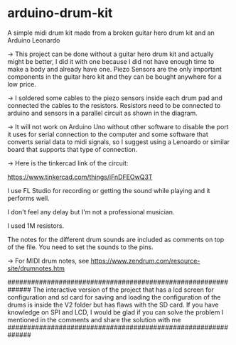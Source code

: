 # arduino-drum-kit
A simple midi drum kit made from a broken guitar hero drum kit and an Arduino Leonardo

-> This project can be done without a guitar hero drum kit and actually might be better, I did it with one because I did not have enough time to make a body and already have one. Piezo Sensors are the only important components in the guitar hero kit and they can be bought anywhere for a low price.

-> I soldered some cables to the piezo sensors inside each drum pad and connected the cables to the resistors. Resistors need to be connected to arduino and sensors in a parallel circuit as shown in the diagram.

-> It will not work on Arduino Uno without other software to disable the port it uses for serial connection to the computer and some software that converts serial data to midi signals, so I suggest using a Lenoardo or similar board that supports that type of connection.

-> Here is the tinkercad link of the circuit:

 https://www.tinkercad.com/things/iFnDFEOwQ3T 

I use FL Studio for recording or getting the sound while playing and it performs well.

I don't feel any delay but I'm not a professional musician.

I used 1M resistors.

The notes for the different drum sounds are included as comments on top of the file. You need to set the sounds to the pins.

-> For MIDI drum notes, see
https://www.zendrum.com/resource-site/drumnotes.htm


##############################################################
The interactive version of the project that has a lcd screen for configuration and sd card for saving and loading the configuration of the drums is inside the V2 folder but has flaws with the SD card. If you have knowledge on SPI and LCD, I would be glad if you can solve the problem I mentioned in the comments and share the solution with me
##############################################################


